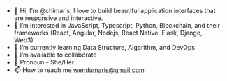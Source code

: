 - 👋 Hi, I’m @chimaris, I love to build beautiful application interfaces that are responsive and interactive.
- 👀 I’m interested in JavaScript, Typescript, Python, Blockchain, and their frameworks (React, Angular, Nodejs, React Native, Flask, Django, Web3). 
- 🌱 I’m currently learning Data Structure, Algorithm, and DevOps
- 💞️ I’m available to collaborate
- 👩 Pronoun - She/Her
- 📫 How to reach me wendumaris@gmail.com

<!---
chimaris/chimaris is a ✨ special ✨ repository because its `README.md` (this file) appears on your GitHub profile.
You can click the Preview link to take a look at your changes.
--->
